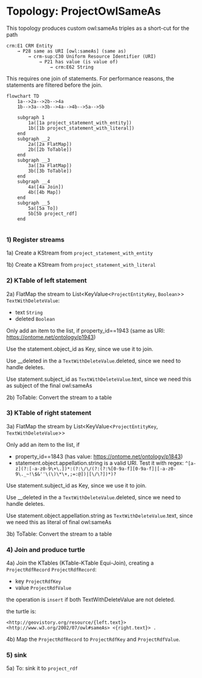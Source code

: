 # Topology: ProjectOwlSameAs

This topology produces custom owl:sameAs triples as a short-cut for the path

```
crm:E1 CRM Entity 
    → P28 same as URI [owl:sameAs] (same as) 
        → crm-sup:C30 Uniform Resource Identifier (URI)
            → P21 has value (is value of) 
                → crm:E62 String
```

This requires one join of statements. For performance reasons, the statements are
filtered before the join.

```mermaid
flowchart TD
    1a-->2a-->2b-->4a
    1b-->3a-->3b-->4a-->4b-->5a-->5b
 
    subgraph 1
        1a([1a project_statement_with_entity])
        1b([1b project_statement_with_literal])
    end
    subgraph __2
        2a([2a FlatMap])
        2b([2b ToTable])
    end   
    subgraph __3
        3a([3a FlatMap])
        3b([3b ToTable])
    end   
    subgraph __4
        4a([4a Join])
        4b([4b Map])
    end          
    subgraph __5
        5a([5a To])
        5b[5b project_rdf]
    end
    
```

### 1) Register streams
1a) Create a KStream from `project_statement_with_entity`

1b) Create a KStream from `project_statement_with_literal`

### 2) KTable of left statement

2a) FlatMap the stream to List<KeyValue<`ProjectEntityKey`, `Boolean`>>
`TextWithDeleteValue`:
- text `String`
- deleted `Boolean`

Only add an item to the list, if property_id==1943 (same as URI: https://ontome.net/ontology/p1943)

Use the statement.object_id as Key, since we use it to join.

Use __deleted in the a `TextWithDeleteValue`.deleted, since we need to handle deletes.

Use statement.subject_id as `TextWithDeleteValue`.text, since we need this as subject of the final owl:sameAs

2b) ToTable: Convert the stream to a table

### 3) KTable of right statement
3a) FlatMap the stream by List<KeyValue<`ProjectEntityKey`, `TextWithDeleteValue`>>


Only add an item to the list, if
- property_id==1843 (has value: https://ontome.net/ontology/p1843)
- statement.object.appellation.string is a valid URI. Test it with regex: `^[a-z](?:[-a-z0-9\+\.])*:(?:\/\/(?:(?:%[0-9a-f][0-9a-f]|[-a-z0-9\._~!\$&''\(\)\*\+,;=:@])|[\/\?])*)?`

Use statement.subject_id as Key, since we use it to join.

Use __deleted in the a `TextWithDeleteValue`.deleted, since we need to handle deletes.

Use statement.object.appellation.string as `TextWithDeleteValue`.text, since we need this as literal of final owl:sameAs

3b) ToTable: Convert the stream to a table

### 4) Join and produce turtle

4a) Join the KTables (KTable-KTable Equi-Join), creating a `ProjectRdfRecord`
`ProjectRdfRecord`:
- key `ProjectRdfKey`
- value `ProjectRdfValue`

the operation is `insert` if both TextWithDeleteValue are not deleted.

the turtle is:
```
<http://geovistory.org/resource/{left.text}> <http://www.w3.org/2002/07/owl#sameAs> <{right.text}> .
```

4b) Map the `ProjectRdfRecord` to `ProjectRdfKey` and `ProjectRdfValue`.

### 5) sink

5a) To: sink it to `project_rdf`

